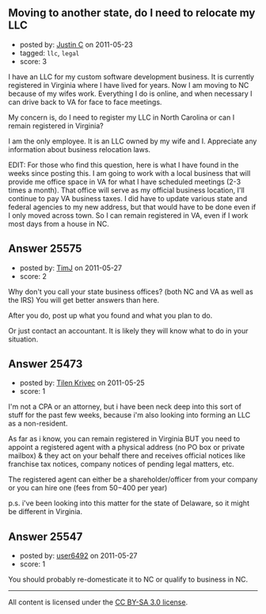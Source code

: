 ## Moving to another state, do I need to relocate my LLC

- posted by: [Justin C](https://stackexchange.com/users/-1/6947-justin-c) on 2011-05-23
- tagged: `llc`, `legal`
- score: 3

I have an LLC for my custom software development business. It is currently registered in Virginia where I have lived for years. Now I am moving to NC because of my wifes work. Everything I do is online, and when necessary I can drive back to VA for face to face meetings.

My concern is, do I need to register my LLC in North Carolina or can I remain registered in Virginia?

I am the only employee. It is an LLC owned by my wife and I. Appreciate any information about business relocation laws.

EDIT:
For those who find this question, here is what I have found in the weeks since posting this. I am going to work with a local business that will provide me office space in VA for what I have scheduled meetings (2-3 times a month). That office will serve as my official business location, I'll continue to pay VA business taxes. I did have to update various state and federal agencies to my new address, but that would have to be done even if I only moved across town. So I can remain registered in VA, even if I work most days from a house in NC.


## Answer 25575

- posted by: [TimJ](https://stackexchange.com/users/-1/1172-timj) on 2011-05-27
- score: 2

Why don't you call your state business offices?  (both NC and VA as well as the IRS) You will get better answers than here.  

After you do, post up what you found and what you plan to do.

Or just contact an accountant.  It is likely they will know what to do in your situation.


## Answer 25473

- posted by: [Tilen Krivec](https://stackexchange.com/users/-1/19852-tilen-krivec) on 2011-05-25
- score: 1

I'm not a CPA or an attorney, but i have been neck deep into this sort of stuff for the past few weeks, because i'm also looking into forming an LLC as a non-resident.

As far as i know, you can remain registered in Virginia BUT you need to appoint a registered agent with a physical address (no PO box or private mailbox) & they act on your behalf there and receives official notices like franchise tax notices, company notices of pending legal matters, etc. 

The registered agent can either be a shareholder/officer from your company or you can hire one (fees from $50-$400 per year)

p.s. i've been looking into this matter for the state of Delaware, so it might be different in Virginia. 


## Answer 25547

- posted by: [user6492](https://stackexchange.com/users/-1/6492-user6492) on 2011-05-27
- score: 1

You should probably re-domesticate it to NC or qualify to business in NC.



---

All content is licensed under the [CC BY-SA 3.0 license](https://creativecommons.org/licenses/by-sa/3.0/).
